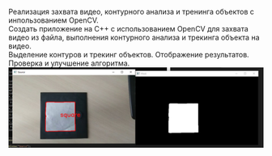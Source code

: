 Реализация захвата видео, контурного анализа и тренинга объектов с инпользованием OpenCV.</br>
Создать приложение на C++ с использованием OpenCV для захвата видео из файла, выполнения контурного анализа и трекинга объекта на видео.</br>
Выделение контуров и трекинг объектов. Отображение результатов. Проверка и улучшение алгоритма.</br>
![Результат](https://raw.githubusercontent.com/LordGuin/Practice/main/26.03/26.jpg)</br>
